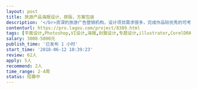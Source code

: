 ```yaml
---                
layout: post       
title: 旅游产品海报设计，排版，方案包装           
description: '</br>资深的旅游广告营销机构，设计项目需求很多，完成作品较优秀的可考虑长期合作，有转正机会。</br></br>1. 旅游产品的海报设计，排版</br>2. 品牌logo或形象设计</br>3. 策划方案的包装美化</br>4. 良好的沟通能力和契约精神，支持周末或下班时间外出开会，头脑风暴。</br>5. 优秀的时间管理，在规定时间内交付高质量的成品。</br></br>最好可以附上作品</br>'     
contenturl: https://pro.lagou.com/project/8389.html      
tags: [平面设计,Photoshop,VI设计,海报,封面设计,专题设计,illustrator,CorelDRAW]            
salary: 3000-5000元          
publish_time: '已发布 1 小时'         
start_time: '2018-06-12 10:39:23'           
review: 62人                   
apply: 5人                   
recommend: 2人                   
time_range: 2-4周              
status: 招募中                  
---                 
```

